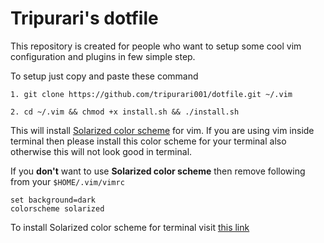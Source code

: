# Tripurari's dotfile

This repository is created for people who want to setup some cool vim configuration and plugins
in few simple step.

To setup just copy and paste these command 

```
1. git clone https://github.com/tripurari001/dotfile.git ~/.vim

2. cd ~/.vim && chmod +x install.sh && ./install.sh
```
This will install [Solarized color scheme](http://ethanschoonover.com/solarized) for vim. If you are using vim inside terminal
then please install this color scheme for your terminal also otherwise this will not look good in terminal.

If you **don't** want to use **Solarized color scheme** then remove following from your ``` $HOME/.vim/vimrc ```

```
set background=dark
colorscheme solarized
```


To install Solarized color scheme for terminal visit [this link](https://github.com/Anthony25/gnome-terminal-colors-solarized) 

